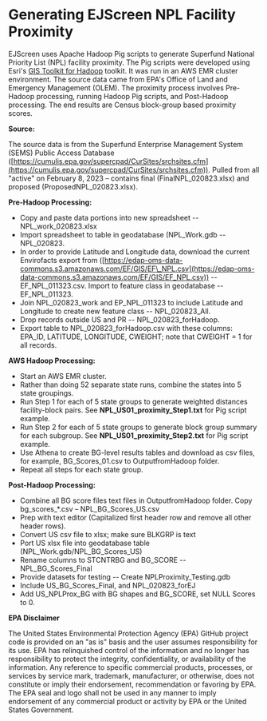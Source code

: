 # **Generating EJScreen NPL Facility Proximity**

EJScreen uses Apache Hadoop Pig scripts to generate Superfund National Priority List (NPL) facility proximity. The Pig scripts were developed using Esri's [GIS Toolkit for Hadoop](https://esri.github.io/gis-tools-for-hadoop/) toolkit. It was run in an AWS EMR cluster environment. The source data came from EPA's Office of Land and Emergency Management (OLEM). The proximity process involves Pre-Hadoop processing, running Hadoop Pig scripts, and Post-Hadoop processing. The end results are Census block-group based proximity scores.

**Source:**

The source data is from the Superfund Enterprise Management System (SEMS) Public Access Database ([https://cumulis.epa.gov/supercpad/CurSites/srchsites.cfm](https://cumulis.epa.gov/supercpad/CurSites/srchsites.cfm)). Pulled from all "active" on February 8, 2023 – contains final (FinalNPL\_020823.xlsx) and proposed (ProposedNPL\_020823.xlsx).

**Pre-Hadoop Processing:**

- Copy and paste data portions into new spreadsheet -- NPL\_work\_020823.xlsx
- Import spreadsheet to table in geodatabase (NPL\_Work.gdb -- NPL\_020823.
- In order to provide Latitude and Longitude data, download the current Envirofacts export from ([https://edap-oms-data-commons.s3.amazonaws.com/EF/GIS/EF\_NPL.csv](https://edap-oms-data-commons.s3.amazonaws.com/EF/GIS/EF_NPL.csv)) -- EF\_NPL\_011323.csv. Import to feature class in geodatabase -- EF\_NPL\_011323.
- Join NPL\_020823\_work and EP\_NPL\_011323 to include Latitude and Longitude to create new feature class -- NPL\_020823\_All.
- Drop records outside US and PR -- NPL\_020823\_forHadoop.
- Export table to NPL\_020823\_forHadoop.csv with these columns: EPA\_ID, LATITUDE, LONGITUDE, CWEIGHT; note that CWEIGHT = 1 for all records.

**AWS Hadoop Processing:**

- Start an AWS EMR cluster.
- Rather than doing 52 separate state runs, combine the states into 5 state groupings.
- Run Step 1 for each of 5 state groups to generate weighted distances facility-block pairs. See **NPL\_US01\_proximity\_Step1.txt** for Pig script example.
- Run Step 2 for each of 5 state groups to generate block group summary for each subgroup. See **NPL\_US01\_proximity\_Step2.txt** for Pig script example.
- Use Athena to create BG-level results tables and download as csv files, for example, BG\_Scores\_01.csv to OutputfromHadoop folder.
- Repeat all steps for each state group.

**Post-Hadoop Processing:**

- Combine all BG score files text files in OutputfromHadoop folder. Copy bg\_scores\_\*.csv – NPL\_BG\_Scores\_US.csv
- Prep with text editor (Capitalized first header row and remove all other header rows).
- Convert US csv file to xlsx; make sure BLKGRP is text
- Port US xlsx file into geodatabase table (NPL\_Work.gdb/NPL\_BG\_Scores\_US)
- Rename columns to STCNTRBG and BG\_SCORE -- NPL\_BG\_Scores\_Final
- Provide datasets for testing -- Create NPLProximity\_Testing.gdb
- Include US\_BG\_Scores\_Final, and NPL\_020823\_forEJ
- Add US\_NPLProx\_BG with BG shapes and BG\_SCORE, set NULL Scores to 0.

**EPA Disclaimer**

The United States Environmental Protection Agency (EPA) GitHub project code is provided on an "as is" basis and the user assumes responsibility for its use. EPA has relinquished control of the information and no longer has responsibility to protect the integrity, confidentiality, or availability of the information. Any reference to specific commercial products, processes, or services by service mark, trademark, manufacturer, or otherwise, does not constitute or imply their endorsement, recommendation or favoring by EPA. The EPA seal and logo shall not be used in any manner to imply endorsement of any commercial product or activity by EPA or the United States Government.
